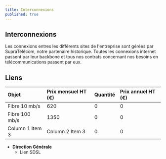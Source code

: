 ```yaml
---
title: Interconnexions
published: true
---
```


## Interconnexions

Les connexions entres les différents sites de l'entreprise sont gérées par SupraTélécom, notre partenaire historique. Toutes les connexions internet passent par leur backbone et tous nos contrats concernant nos besoins en télécommunications passent par eux.

## Liens

|  Objet  |  Prix mensuel HT (€)  |  Quantité  |  Prix annuel HT (€)  |
|  :-----          |  :-----          |  :-----          |  :-----          |
|  Fibre 10 mb/s |  620 |  0 |  0 |
|  Fibre 100 mb/s |  1350 |  0 |  0 |
|  Column 1 Item 3 |  Column 2 Item 3 |  0 |  0 |


* **Direction Générale**
	* Lien SDSL